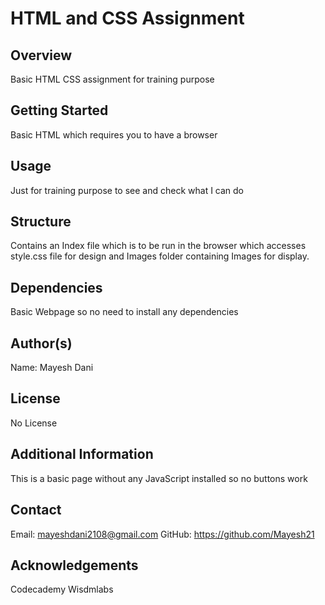 # HTML and CSS Assignment

## Overview

Basic HTML CSS assignment for training purpose

## Getting Started

Basic HTML which requires you to have a browser

## Usage

Just for training purpose to see and check what I can do

## Structure

Contains an Index file which is to be run in the browser which accesses style.css file for design and Images folder containing Images for display.

## Dependencies

Basic Webpage so no need to install any dependencies

## Author(s)

Name: Mayesh Dani

## License

No License

## Additional Information

This is a basic page without any JavaScript installed so no buttons work

## Contact

Email: mayeshdani2108@gmail.com
GitHub: https://github.com/Mayesh21

## Acknowledgements

Codecademy
Wisdmlabs
